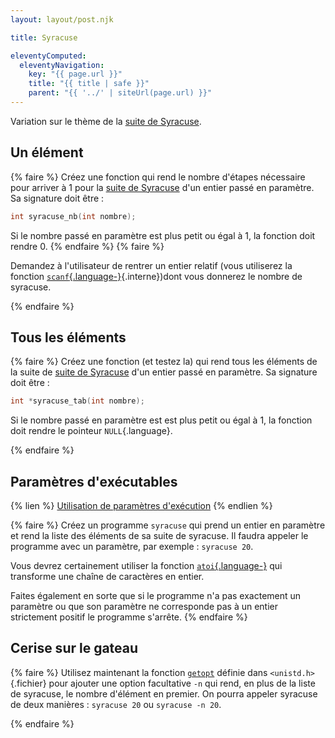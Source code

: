 ```yaml
---
layout: layout/post.njk

title: Syracuse

eleventyComputed:
  eleventyNavigation:
    key: "{{ page.url }}"
    title: "{{ title | safe }}"
    parent: "{{ '../' | siteUrl(page.url) }}"
---
```


Variation sur le thème de la [suite de Syracuse](https://fr.wikipedia.org/wiki/Conjecture_de_Syracuse#Suite_de_Syracuse).

## <span id="syracuse-v1"></span> Un élément

{% faire %}
Créez une fonction qui rend le nombre d'étapes nécessaire pour arriver à 1 pour la [suite de Syracuse](https://fr.wikipedia.org/wiki/Conjecture_de_Syracuse#Suite_de_Syracuse) d'un entier passé en paramètre. Sa signature doit être :

```c
int syracuse_nb(int nombre);
```

Si le nombre passé en paramètre est plus petit ou égal à 1, la fonction doit rendre 0.
{% endfaire %}
{% faire %}

Demandez à l'utilisateur de rentrer un entier relatif (vous utiliserez la fonction [`scanf`{.language-}](../../langage/pointeurs/#scanf){.interne})dont vous donnerez le nombre de syracuse.

{% endfaire %}

## <span id="syracuse-v2"></span> Tous les éléments

{% faire %}
Créez une fonction (et testez la) qui rend tous les éléments de la suite de [suite de Syracuse](https://fr.wikipedia.org/wiki/Conjecture_de_Syracuse#Suite_de_Syracuse) d'un entier passé en paramètre. Sa signature doit être :

```c
int *syracuse_tab(int nombre);
```

Si le nombre passé en paramètre est est plus petit ou égal à 1, la fonction doit rendre le pointeur `NULL`{.language}.

{% endfaire %}

## <span id="syracuse-v3"></span> Paramètres d'exécutables

{% lien %}
[Utilisation de paramètres d'exécution](https://opensource.com/article/21/8/short-option-parsing-c)
{% endlien %}

{% faire %}
Créez un programme `syracuse`  qui prend un entier en paramètre et rend la liste des éléments de sa suite de syracuse. Il faudra appeler le programme avec un paramètre, par exemple : `syracuse 20`.

Vous devrez certainement utiliser la fonction [`atoi`{.language-}](https://koor.fr/C/cstdlib/atoi.wp) qui transforme une chaîne de caractères en entier.

Faites également en sorte que si le programme n'a pas exactement un paramètre ou que son paramètre ne corresponde pas à un entier strictement positif le programme s'arrête.
{% endfaire %}

## Cerise sur le gateau

{% faire %}
Utilisez maintenant la fonction [`getopt`](https://www.gnu.org/software/libc/manual/html_node/Getopt.html) définie dans `<unistd.h>`{.fichier} pour ajouter une option facultative `-n` qui rend, en plus de la liste de syracuse, le nombre d'élément en premier. On pourra appeler syracuse de deux manières : `syracuse 20` ou `syracuse -n 20`.

{% endfaire %}
